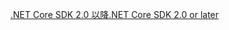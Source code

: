 [<span data-ttu-id="09478-101">.NET Core SDK 2.0 以降</span><span class="sxs-lookup"><span data-stu-id="09478-101">.NET Core SDK 2.0 or later</span></span>](https://dotnet.microsoft.com/download)
